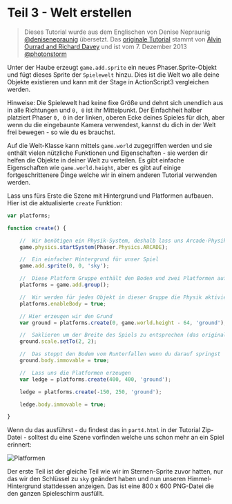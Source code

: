 # Teil 3 - Welt erstellen

> Dieses Tutorial wurde aus dem Englischen von Denise Nepraunig [@denisenepraunig][twitter_me] übersetzt. Das [originale Tutorial][org_tutorial] stammt von [Alvin Ourrad and Richard Davey][authors] und ist vom 7. Dezember 2013 [@photonstorm][authors]

Unter der Haube erzeugt `game.add.sprite` ein neues Phaser.Sprite-Objekt und fügt dieses Sprite der `Spielewelt` hinzu. Dies ist die Welt wo alle deine Objekte existieren und kann mit der Stage in ActionScript3 vergleichen werden.

Hinweise: Die Spielewelt had keine fixe Größe und dehnt sich unendlich aus in alle Richtungen und `0, 0` ist ihr Mittelpunkt. Der Einfachheit halber platziert Phaser `0, 0` in der linken, oberen Ecke deines Spieles für dich, aber wenn du die eingebaunte Kamera verwendest, kannst du dich in der Welt frei bewegen - so wie du es brauchst.

Auf die Welt-Klasse kann mittels `game.world` zugegriffen werden und sie enthält vielen nützliche Funktionen und Eigenschaften - sie werden dir helfen die Objekte in deiner Welt zu verteilen. Es gibt einfache Eigenschaften wie `game.world.height`, aber es gibt auf einige fortgeschrittenere Dinge welche wir in einem anderen Tutorial verwenden werden.

Lass uns fürs Erste die Szene mit Hintergrund und Platformen aufbauen. Hier ist die aktualisierte `create` Funktion:

```javascript
var platforms;

function create() {

    //  Wir benötigen ein Physik-System, deshalb lass uns Arcade-Physik aktivieren
    game.physics.startSystem(Phaser.Physics.ARCADE);

    //  Ein einfacher Hintergrund für unser Spiel
    game.add.sprite(0, 0, 'sky');

    //  Diese Platform Gruppe enthält den Boden und zwei Platformen auf die wir springen können
    platforms = game.add.group();

    //  Wir werden für jedes Objekt in dieser Gruppe die Physik aktivieren
    platforms.enableBody = true;

    // Hier erzeugen wir den Grund
    var ground = platforms.create(0, game.world.height - 64, 'ground');

    //  Saklieren um der Breite des Spiels zu entsprechen (das originale Sprite hat eine Größe von 400 x 32)
    ground.scale.setTo(2, 2);

    //  Das stoppt den Bodem vom Runterfallen wenn du darauf springst
    ground.body.immovable = true;

    //  Lass uns die Platformen erzeugen
    var ledge = platforms.create(400, 400, 'ground');

    ledge = platforms.create(-150, 250, 'ground');

    ledge.body.immovable = true;

}
```

Wenn du das ausführst - du findest das in `part4.html` in der Tutorial Zip-Datei - solltest du eine Szene vorfinden welche uns schon mehr an ein Spiel erinnert:

![Platformen][img_game_platform]

Der erste Teil ist der gleiche Teil wie wir im Sternen-Sprite zuvor hatten, nur das wir den Schlüssel zu `sky` geändert haben und nun unseren Himmel-Hintergrund stattdessen anzeigen. Das ist eine 800 x 600 PNG-Datei die den ganzen Spieleschirm ausfüllt.

[twitter_me]: https://twitter.com/denisenepraunig
[org_tutorial]: http://phaser.io/tutorials/making-your-first-phaser-game
[authors]: https://twitter.com/photonstorm 

[img_game_platform]: http://phaser.io/content/tutorials/making-your-first-phaser-game/part4.png